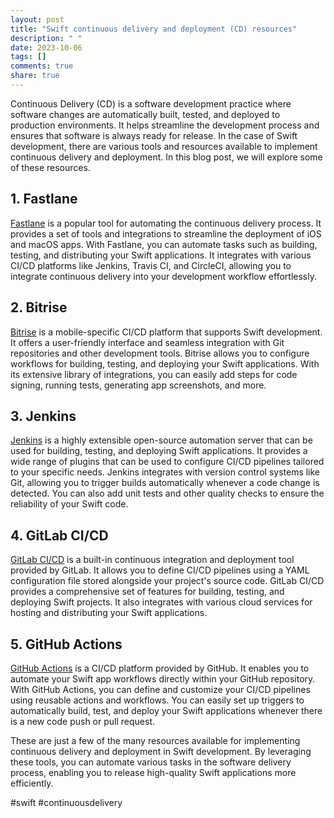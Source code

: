 ```yaml
---
layout: post
title: "Swift continuous delivery and deployment (CD) resources"
description: " "
date: 2023-10-06
tags: []
comments: true
share: true
---
```


Continuous Delivery (CD) is a software development practice where software changes are automatically built, tested, and deployed to production environments. It helps streamline the development process and ensures that software is always ready for release. In the case of Swift development, there are various tools and resources available to implement continuous delivery and deployment. In this blog post, we will explore some of these resources.

## 1. Fastlane

[Fastlane](https://fastlane.tools/) is a popular tool for automating the continuous delivery process. It provides a set of tools and integrations to streamline the deployment of iOS and macOS apps. With Fastlane, you can automate tasks such as building, testing, and distributing your Swift applications. It integrates with various CI/CD platforms like Jenkins, Travis CI, and CircleCI, allowing you to integrate continuous delivery into your development workflow effortlessly.

## 2. Bitrise

[Bitrise](https://www.bitrise.io/) is a mobile-specific CI/CD platform that supports Swift development. It offers a user-friendly interface and seamless integration with Git repositories and other development tools. Bitrise allows you to configure workflows for building, testing, and deploying your Swift applications. With its extensive library of integrations, you can easily add steps for code signing, running tests, generating app screenshots, and more.

## 3. Jenkins

[Jenkins](https://www.jenkins.io/) is a highly extensible open-source automation server that can be used for building, testing, and deploying Swift applications. It provides a wide range of plugins that can be used to configure CI/CD pipelines tailored to your specific needs. Jenkins integrates with version control systems like Git, allowing you to trigger builds automatically whenever a code change is detected. You can also add unit tests and other quality checks to ensure the reliability of your Swift code.

## 4. GitLab CI/CD

[GitLab CI/CD](https://docs.gitlab.com/ee/ci/) is a built-in continuous integration and deployment tool provided by GitLab. It allows you to define CI/CD pipelines using a YAML configuration file stored alongside your project's source code. GitLab CI/CD provides a comprehensive set of features for building, testing, and deploying Swift projects. It also integrates with various cloud services for hosting and distributing your Swift applications.

## 5. GitHub Actions

[GitHub Actions](https://github.com/features/actions) is a CI/CD platform provided by GitHub. It enables you to automate your Swift app workflows directly within your GitHub repository. With GitHub Actions, you can define and customize your CI/CD pipelines using reusable actions and workflows. You can easily set up triggers to automatically build, test, and deploy your Swift applications whenever there is a new code push or pull request.

These are just a few of the many resources available for implementing continuous delivery and deployment in Swift development. By leveraging these tools, you can automate various tasks in the software delivery process, enabling you to release high-quality Swift applications more efficiently.

#swift #continuousdelivery